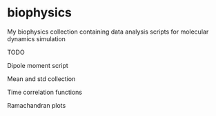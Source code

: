 # biophysics
My biophysics collection containing data analysis scripts for molecular dynamics simulation

TODO 

Dipole moment script

Mean and std collection

Time correlation functions

Ramachandran plots
